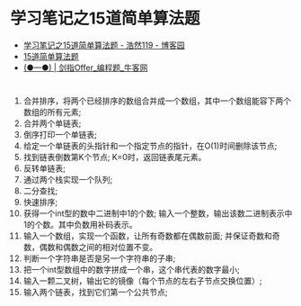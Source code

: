 # 学习笔记之15道简单算法题

* [学习笔记之15道简单算法题 - 浩然119 - 博客园](http://www.cnblogs.com/pegasus923/p/5574944.html)
* [15道简单算法题](http://www.cnblogs.com/hlxs/archive/2014/06/06/3772333.html)
* [(●—●) | 剑指Offer_编程题_牛客网](http://www.nowcoder.com/ta/coding-interviews?page=1)
#
1. 合并排序，将两个已经排序的数组合并成一个数组，其中一个数组能容下两个数组的所有元素;
2. 合并两个单链表;
3. 倒序打印一个单链表;
4. 给定一个单链表的头指针和一个指定节点的指针，在O(1)时间删除该节点;
5. 找到链表倒数第K个节点; K=0时，返回链表尾元素。
6. 反转单链表;
7. 通过两个栈实现一个队列;
8. 二分查找;
9. 快速排序;
10. 获得一个int型的数中二进制中1的个数; 输入一个整数，输出该数二进制表示中1的个数。其中负数用补码表示。
11. 输入一个数组，实现一个函数，让所有奇数都在偶数前面; 并保证奇数和奇数，偶数和偶数之间的相对位置不变。
12. 判断一个字符串是否是另一个字符串的子串;
13. 把一个int型数组中的数字拼成一个串，这个串代表的数字最小;
14. 输入一颗二叉树，输出它的镜像（每个节点的左右子节点交换位置）;
15. 输入两个链表，找到它们第一个公共节点;
